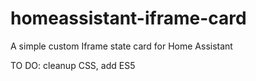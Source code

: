# homeassistant-iframe-card
A simple custom Iframe state card for Home Assistant

TO DO: cleanup CSS, add ES5
